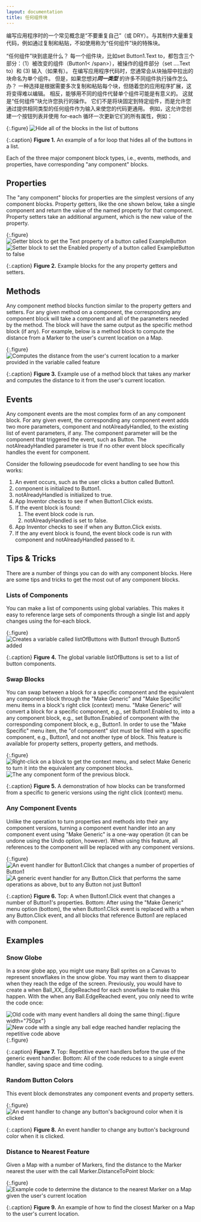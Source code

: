 ```yaml
---
layout: documentation
title: 任何组件块
---
```


编写应用程序时的一个常见概念是“不要重复自己”（或 DRY）。与其制作大量重复代码，例如通过复制和粘贴，不如使用称为“任何组件”块的特殊块。

“任何组件”块到底是什么？ 每一个组件块，比如<span class="setter block">set Button1.Text to</span>，都包含三个部分：（1）被改变的组件（<span class="component block">Button1< /span>），被操作的组件部分（<span class="setter block">set ....Text to</span>）和 (3) 输入（如果有）。 在编写应用程序代码时，您通常会从块抽屉中拉出的块命名为单个组件。 但是，如果您想对<strong><em>同一类型</em></strong> 的许多不同组件执行操作怎么办？ 一种选择是根据需要多次复制和粘贴每个块，但随着您的应用程序扩展，这将变得难以编辑。 相反，能够用不同的组件代替单个组件可能是有意义的。 这就是“任何组件”块允许您执行的操作。 它们不是将块固定到特定组件，而是允许您通过提供相同类型的任何组件作为输入来使您的代码更通用。 例如，这允许您创建一个按钮列表并使用 <span class="control block">for-each</span> 循环一次更新它们的所有属性，例如：

{:.figure}
![Hide all of the blocks in the list of buttons](loop-example.png)

{:.caption}
**Figure 1.** An example of a for loop that hides all of the buttons in a list.

Each of the three major component block types, i.e., events, methods, and properties, have corresponding "any component" blocks.

## Properties

The "any component" blocks for properties are the simplest versions of any component blocks. Property getters, like the one shown below, take a single component and return the value of the named property for that component. Property setters take an additional argument, which is the new value of the property.

{:.figure}
![Getter block to get the Text property of a button called ExampleButton](getter.png)
<br />
![Setter block to set the Enabled property of a button called ExampleButton to false](setter.png)

{:.caption}
**Figure 2.** Example blocks for the any property getters and setters.

## Methods

Any component method blocks function similar to the property getters and setters. For any given method on a component, the corresponding any component block will take a component and all of the parameters needed by the method. The block will have the same output as the specific method block (if any). For example, below is a method block to compute the distance from a Marker to the user's current location on a Map.

{:.figure}
![Computes the distance from the user's current location to a marker provided in the variable called feature](method.png)

{:.caption}
**Figure 3.** Example use of a method block that takes any marker and computes the distance to it from the user's current location.

## Events

Any component events are the most complex form of an any component block. For any given event, the corresponding any component event adds two more parameters, <span class="variable block">component</span> and <span class="variable block">notAlreadyHandled</span>, to the existing list of event parameters, if any. The <span class="variable block">component</span> parameter will be the component that triggered the event, such as <span class="component block">Button</span>. The <span class="variable block">notAlreadyHandled</span> parameter is <span class="logic block">true</span> if no other event block specifically handles the event for <span class="variable block">component</span>.

Consider the following pseudocode for event handling to see how this works:

1. An event occurs, such as the user clicks a button called Button1.
2. <span class="variable block">component</span> is initialized to <span class="getter block">Button1</span>.
3. <span class="variable block">notAlreadyHandled</span> is initialized to <span class="logic block">true</span>.
4. App Inventor checks to see if <span class="event block">when Button1.Click</span> exists.
5. If the event block is found:
    1. The event block code is run.
    2. <span class="variable block">notAlreadyHandled</span> is set to <span class="logic block">false</span>.
6. App Inventor checks to see if <span class="event block">when any Button.Click</span> exists.
7. If the any event block is found, the event block code is run with <span class="variable block">component</span> and <span class="variable block">notAlreadyHandled</span> passed to it.


## Tips & Tricks

There are a number of things you can do with any component blocks. Here are some tips and tricks to get the most out of any component blocks.

### Lists of Components

You can <span class="list block">make a list</span> of components using global variables. This makes it easy to reference large sets of components through a single list and apply changes using the <span class="control block">for-each</span> block.

{:.figure}
![Creates a variable called listOfButtons with Button1 through Button5 added](list-of-components.png)

{:.caption}
**Figure 4.** The global variable <span class="variable block">listOfButtons</span> is set to a list of button components.

### Swap Blocks

You can swap between a block for a specific component and the equivalent any component block through the "Make Generic" and "Make Specific" menu items in a block's right click (context) menu. "Make Generic" will convert a block for a specific component, e.g., <span class="setter block">set Button1.Enabled to</span>, into a any component block, e.g., <span class="setter block">set Button.Enabled of component</span> with the corresponding component block, e.g., <span class="component block">Button1</span>. In order to use the "Make Specific" menu item, the "of component" slot must be filled with a specific component, e.g., <span class="component block">Button1</span>, and not another type of block. This feature is available for property setters, property getters, and methods.

{:.figure}
![Right-click on a block to get the context menu, and select Make Generic to turn it into the equivalent any component blocks.](specific-block.png) ![The any component form of the previous block.](setter.png)

{:.caption}
**Figure 5.** A demonstration of how blocks can be transformed from a specific to generic versions using the right click (context) menu.

### Any Component Events

Unlike the operation to turn properties and methods into their any component versions, turning a component event handler into an any component event using "Make Generic" is a one-way operation (it can be undone using the Undo option, however). When using this feature, all references to the component will be replaced with any component versions.

{:.figure}
![An event handler for Button1.Click that changes a number of properties of Button1](any-event-example-a.png)<br>
![A generic event handler for any Button.Click that performs the same operations as above, but to any Button not just Button1](any-event-example-b.png)

{:.caption}
**Figure 6.** Top: A <span class="event block">when Button1.Click</span> event that changes a number of Button1's properties. Bottom: After using the "Make Generic" menu option (bottom), the <span class="event block">when Button1.Click</span> event is replaced with a <span class="event block">when any Button.Click</span> event, and all blocks that reference Button1 are replaced with <span class="variable block">component</span>.

## Examples

### Snow Globe

In a snow globe app, you might use many Ball sprites on a Canvas to represent snowflakes in the snow globe. You may want them to disappear when they reach the edge of the screen. Previously, you would have to create a <span class="event block">when Ball_XX_.EdgeReached</span> for each snowflake to make this happen. With the <span class="event block">when any Ball.EdgeReached</span> event, you only need to write the code once:

![Old code with many event handlers all doing the same thing](snowglobe-specific.png){:.figure width="750px"}<br>
![New code with a single any ball edge reached handler replacing the repetitive code above](snowglobe-generic.png){:.figure}<br>

{:.caption}
**Figure 7.** Top: Repetitive event handlers before the use of the generic event handler. Bottom: All of the code reduces to a single event handler, saving space and time coding.

### Random Button Colors

This event block demonstrates any component events and property setters.

{:.figure}
![An event handler to change any button's background color when it is clicked](random-colors.png)

{:.caption}
**Figure 8.** An event handler to change any button's background color when it is clicked.

### Distance to Nearest Feature

Given a Map with a number of Markers, find the distance to the Marker nearest the user with the <span class="procedure block">call Marker.DistanceToPoint</span> block:

{:.figure}
![Example code to determine the distance to the nearest Marker on a Map given the user's current location](method-example.png)

{:.caption}
**Figure 9.** An example of how to find the closest Marker on a Map to the user's current location.
